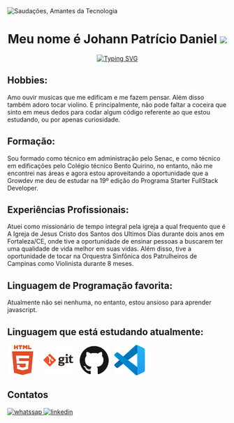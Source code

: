 <img src="https://github.com/JohannPDaniel/JohannPDaniel/assets/156346733/fde8ee59-bf49-4b59-919d-5136db38956e" alt="Saudações, Amantes da Tecnologia" Width="1200" height="400">

<h1 align="center">Meu nome é Johann Patrício Daniel  <img src = "https://raw.githubusercontent.com/MartinHeinz/MartinHeinz/master/wave.gif" width = 30px></h1>
<p align=center>
  <a href="https://git.io/typing-svg"><img src="https://readme-typing-svg.demolab.com?font=Fira+Code&pause=1000&color=40C725&center=falso&vCenter=falso&repeat=verdadeiro&random=falso&width=435&lines=Estudante+Web+Full+Stack+Developer;Front+End+%7C+Back+End;HTML+%7C+CSS+%7C+Javascript;Buscando+novos+conhecimentos+sempre" alt="Typing SVG" /></a>
</p>
<h2>Hobbies:</h2>
<p>
  Amo ouvir musicas que me edificam e me fazem pensar. Além disso também adoro tocar 
  violino. E principalmente, não pode faltar a coceira que sinto em meus dedos para codar 
  algum código referente ao que estou estudando, ou por apenas curiosidade.
</p>

<h2>Formação:</h2>
<p>
  Sou formado como técnico em administração pelo Senac, e como técnico em edificações   
  pelo Colégio técnico Bento Quirino, no entanto, não me encontrei nas áreas e agora 
  estou aproveitando a oportunidade que a Growdev me deu de estudar na 19º edição do 
  Programa Starter FullStack Developer.
</p>

<h2>Experiências Profissionais:</h2>
<p>
  Atuei como missionário de tempo integral pela igreja a qual frequento que é A Igreja 
  de Jesus Cristo dos Santos dos Ultimos Dias durante dois anos em Fortaleza/CE, onde 
  tive a oportunidade de ensinar pessoas a buscarem ter uma qualidade de vida melhor em 
  suas vidas. Além disso, tive a oportunidade de tocar na Orquestra Sinfônica dos 
  Patrulheiros de Campinas como Violinista durante 8 meses.
</p>

<h2>Linguagem de Programação favorita:</h2>
<p>
  Atualmente não sei nenhuma, no entanto, estou ansioso para aprender javascript.
</p>

<h2>Linguagem que está estudando atualmente:</h2>
<div>
  <img src="https://github.com/devicons/devicon/blob/master/icons/html5/html5-plain-wordmark.svg" title="HTML5" alt="HTML" width="70" />&nbsp;&nbsp;
  <img src="https://github.com/devicons/devicon/blob/master/icons/git/git-original-wordmark.svg" title="Git" **alt="Git" width="70"/>&nbsp;&nbsp;
   <img src="https://github.com/devicons/devicon/blob/master/icons/github/github-original.svg" title="GitHub" **alt="GitHub" width="70"/>&nbsp;&nbsp;
   <img src="https://github.com/devicons/devicon/blob/master/icons/vscode/vscode-original.svg" title="VSCode" alt="VSCode" width="70" />&nbsp;&nbsp;
</div>

<h2>Contatos</h2>
<a href="https://wa.me/5519991069456" target="_blank">
  <img src="https://github.com/JohannPDaniel/JohannPDaniel/assets/156346733/1eeeec59-37ad-44a0-ac03-23e22573074f" alt="whatssap" width="150"/>
</a>

<a href="https://www.linkedin.com/in/johann-patr%C3%ADcio-daniel-112425196/" target="_blank">
  <img src="https://github.com/JohannPDaniel/JohannPDaniel/assets/156346733/696dbe5a-0581-49ad-b432-54eb080fa001" alt="linkedin" width="170"/>
</a>

